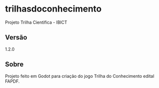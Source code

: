 # trilhasdoconhecimento
Projeto Trilha Cientifica - IBICT

## Versão
1.2.0

## Sobre
Projeto feito em Godot para criação do jogo Trilha do Conhecimento edital FAPDF.
